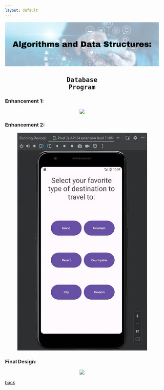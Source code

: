 ```yaml
---
layout: default
---
```


<center>
  <img src="/assets/img/algorithms.png">
</center>

## <pre align ="center">Database Program</pre>

### Enhancement 1:

<center>
  <img src="/assets/gif/enhancement1.gif">
</center>

### Enhancement 2:

<center>
  <img src="/assets/img/enhancement2-firstdraft.png">
</center>

### Final Design:

<center>
  <img src="/assets/gif/enhancement2.gif">
</center>


[back](./)
